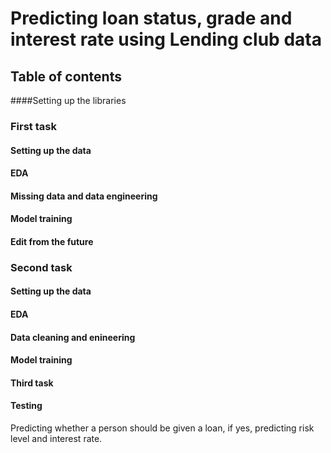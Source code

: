 # Predicting loan status, grade and interest rate using Lending club data

## Table of contents 

####Setting up the libraries

### First task

#### Setting up the data

#### EDA

#### Missing data and data engineering

#### Model training

#### Edit from the future

### Second task

#### Setting up the data

#### EDA

#### Data cleaning and enineering

#### Model training

#### Third task

#### Testing

Predicting whether a person should be given a loan, if yes, predicting risk level and interest rate.

